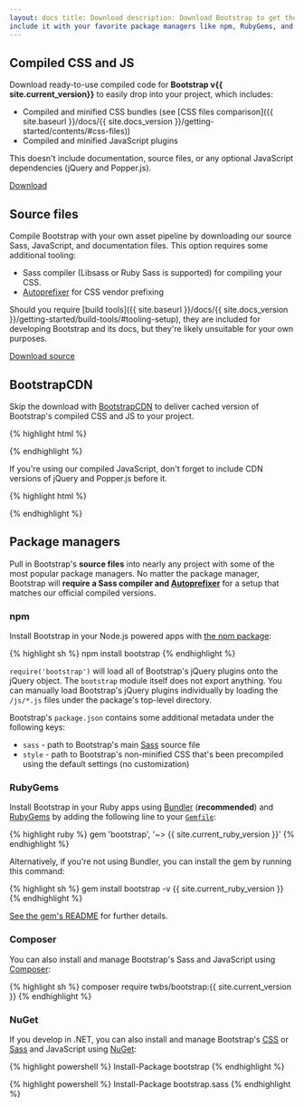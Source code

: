 ```yaml
---
layout: docs title: Download description: Download Bootstrap to get the compiled CSS and JavaScript, source code, or
include it with your favorite package managers like npm, RubyGems, and more. group: getting-started toc: true
---
```


## Compiled CSS and JS

Download ready-to-use compiled code for **Bootstrap v{{ site.current_version}}** to easily drop into your project, which
includes:

- Compiled and minified CSS bundles (see [CSS files comparison]({{ site.baseurl }}/docs/{{ site.docs_version
  }}/getting-started/contents/#css-files))
- Compiled and minified JavaScript plugins

This doesn't include documentation, source files, or any optional JavaScript dependencies (jQuery and Popper.js).

<a href="{{ site.download.dist }}" class="btn btn-bd-primary" onclick="ga('send', 'event', 'Getting started', 'Download', 'Download Bootstrap');">
Download</a>

## Source files

Compile Bootstrap with your own asset pipeline by downloading our source Sass, JavaScript, and documentation files. This
option requires some additional tooling:

- Sass compiler (Libsass or Ruby Sass is supported) for compiling your CSS.
- [Autoprefixer](https://github.com/postcss/autoprefixer) for CSS vendor prefixing

Should you require [build tools]({{ site.baseurl }}/docs/{{ site.docs_version
}}/getting-started/build-tools/#tooling-setup), they are included for developing Bootstrap and its docs, but they're
likely unsuitable for your own purposes.

<a href="{{ site.download.source }}" class="btn btn-bd-primary" onclick="ga('send', 'event', 'Getting started', 'Download', 'Download source');">
Download source</a>

## BootstrapCDN

Skip the download with [BootstrapCDN](https://www.bootstrapcdn.com/) to deliver cached version of Bootstrap's compiled
CSS and JS to your project.

{% highlight html %}
<link rel="stylesheet" href="{{ site.cdn.css }}" integrity="{{ site.cdn.css_hash }}" crossorigin="anonymous">
<script src="{{ site.cdn.js }}" integrity="{{ site.cdn.js_hash }}" crossorigin="anonymous"></script>
{% endhighlight %}

If you're using our compiled JavaScript, don't forget to include CDN versions of jQuery and Popper.js before it.

{% highlight html %}
<script src="{{ site.cdn.jquery }}" integrity="{{ site.cdn.jquery_hash }}" crossorigin="anonymous"></script>
<script src="{{ site.cdn.popper }}" integrity="{{ site.cdn.popper_hash }}" crossorigin="anonymous"></script>
{% endhighlight %}

## Package managers

Pull in Bootstrap's **source files** into nearly any project with some of the most popular package managers. No matter
the package manager, Bootstrap will **require a Sass compiler
and [Autoprefixer](https://github.com/postcss/autoprefixer)** for a setup that matches our official compiled versions.

### npm

Install Bootstrap in your Node.js powered apps with [the npm package](https://www.npmjs.com/package/bootstrap):

{% highlight sh %} npm install bootstrap {% endhighlight %}

`require('bootstrap')` will load all of Bootstrap's jQuery plugins onto the jQuery object. The `bootstrap` module itself
does not export anything. You can manually load Bootstrap's jQuery plugins individually by loading the `/js/*.js` files
under the package's top-level directory.

Bootstrap's `package.json` contains some additional metadata under the following keys:

- `sass` - path to Bootstrap's main [Sass](https://sass-lang.com/) source file
- `style` - path to Bootstrap's non-minified CSS that's been precompiled using the default settings (no customization)

### RubyGems

Install Bootstrap in your Ruby apps using [Bundler](https://bundler.io/) (**recommended**)
and [RubyGems](https://rubygems.org/) by adding the following line to your [`Gemfile`](https://bundler.io/gemfile.html):

{% highlight ruby %} gem 'bootstrap', '~> {{ site.current_ruby_version }}' {% endhighlight %}

Alternatively, if you're not using Bundler, you can install the gem by running this command:

{% highlight sh %} gem install bootstrap -v {{ site.current_ruby_version }} {% endhighlight %}

[See the gem's README](https://github.com/twbs/bootstrap-rubygem/blob/master/README.md) for further details.

### Composer

You can also install and manage Bootstrap's Sass and JavaScript using [Composer](https://getcomposer.org/):

{% highlight sh %} composer require twbs/bootstrap:{{ site.current_version }} {% endhighlight %}

### NuGet

If you develop in .NET, you can also install and manage Bootstrap's [CSS](https://www.nuget.org/packages/bootstrap/)
or [Sass](https://www.nuget.org/packages/bootstrap.sass/) and JavaScript using [NuGet](https://www.nuget.org/):

{% highlight powershell %} Install-Package bootstrap {% endhighlight %}

{% highlight powershell %} Install-Package bootstrap.sass {% endhighlight %}
